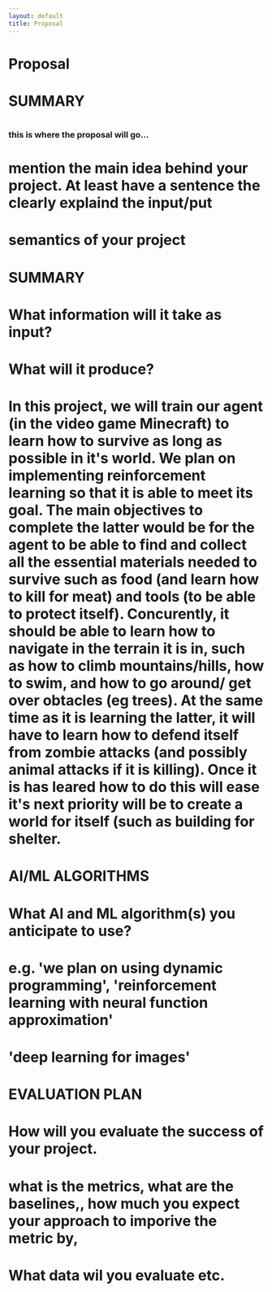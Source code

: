 ```yaml
---
layout: default 
title: Proposal
---
```


# Proposal
# 
# 
# SUMMARY 
# 
### this is where the proposal will go...
# mention the main idea behind your project. At least have a sentence the clearly explaind the input/put 
# semantics of your project 
#
# SUMMARY
# What information will it take as input?
# What will it produce?
# 
# In this project, we will train our agent (in the video game Minecraft) to learn how to survive as long as possible in it's world. We plan on implementing reinforcement learning so that it is able to meet its goal. The main objectives to complete the latter would be for the agent to be able to find and collect all the essential materials needed to survive such as food (and learn how to kill for meat) and tools (to be able to protect itself). Concurently, it should be able to learn how to navigate in the terrain it is in, such as how to climb mountains/hills, how to swim, and how to go around/ get over obtacles (eg trees). At the same time as it is learning the latter, it will have to learn how to defend itself from zombie attacks (and possibly animal attacks if it is killing). Once it is has leared how to do this will ease it's next priority will be to create a world for itself (such as building for shelter. 
#





# AI/ML ALGORITHMS 
# What AI and ML algorithm(s) you anticipate to use?
# e.g. 'we plan on using dynamic programming', 'reinforcement learning with neural function approximation'
# 'deep learning for images' 

# EVALUATION PLAN 
# How will you evaluate the success of your project. 
# what is the metrics, what are the baselines,, how much you expect your approach to imporive the metric by,
# What data wil you evaluate etc. 

